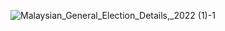 ![Malaysian_General_Election_Details,_2022 (1)-1](https://user-images.githubusercontent.com/114406689/206829640-c60f34b1-a46f-4358-85c6-4e1705465f33.png)
